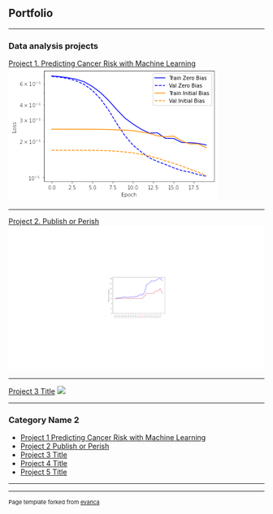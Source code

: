 ## Portfolio

---

### Data analysis projects 

[Project 1. Predicting Cancer Risk with Machine Learning](/sample_page)
<img src="images/final_project_ml_plot.png?raw=true"/>

---
[Project 2. Publish or Perish](/pdf/sample_presentation.pdf)
<img src="images/Publish_or_perish.png?raw=true"/>

---
[Project 3 Title](http://example.com/)
<img src="images/dummy_thumbnail.jpg?raw=true"/>

---

### Category Name 2

- [Project 1 Predicting Cancer Risk with Machine Learning](https://github.com/nrius/Project_5_Predicting_cancer)
- [Project 2 Publish or Perish](https://github.com/nrius/Project4_Publish_or_Perish)
- [Project 3 Title](http://example.com/)
- [Project 4 Title](http://example.com/)
- [Project 5 Title](http://example.com/)

---




---
<p style="font-size:11px">Page template forked from <a href="https://github.com/evanca/quick-portfolio">evanca</a></p>
<!-- Remove above link if you don't want to attibute -->
